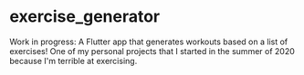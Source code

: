 # exercise_generator

Work in progress: A Flutter app that generates workouts based on a list of exercises! One of my personal projects that I started in the summer of 2020 because I'm terrible at exercising. 
